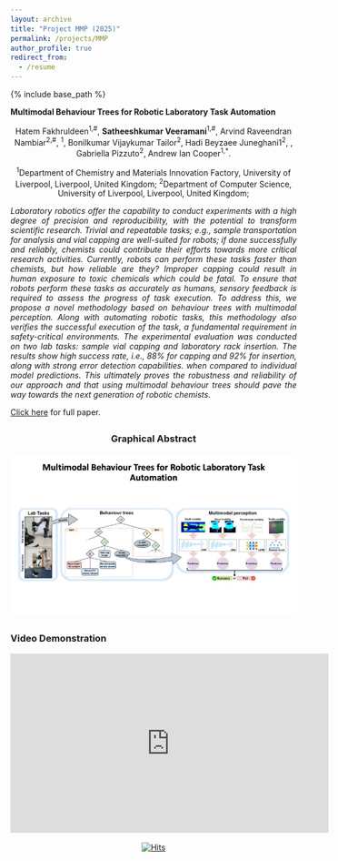 ```yaml
---
layout: archive
title: "Project MMP (2025)"
permalink: /projects/MMP
author_profile: true
redirect_from:
  - /resume
---
```


{% include base_path %}

<p><strong>Multimodal Behaviour Trees for Robotic Laboratory Task Automation</strong></p>

<div style="text-align: center;">
Hatem Fakhruldeen<sup>1,#</sup>, <strong>Satheeshkumar Veeramani</strong><sup>1,#</sup>, Arvind Raveendran Nambiar<sup>2,#</sup>, <sup>1</sup>,  Bonilkumar Vijaykumar Tailor<sup>2</sup>, Hadi Beyzaee Juneghani1<sup>2</sup>, , Gabriella Pizzuto<sup>2</sup>, Andrew Ian Cooper<sup>1,*</sup>.
</div>

<div style="text-align: center;">
  <p><sup>1</sup>Department of Chemistry and Materials Innovation Factory, University of Liverpool, Liverpool, United Kingdom; <sup>2</sup>Department of Computer Science, University of Liverpool, Liverpool, United Kingdom;</p>
</div>


<p style="text-align: justify;"><em> Laboratory robotics offer the capability to conduct experiments with a high degree of precision and reproducibility, with the potential to transform scientific research. Trivial and repeatable tasks; e.g., sample transportation for analysis and vial capping are well-suited for robots; if done successfully and reliably, chemists could contribute their efforts towards more critical research activities. Currently, robots can perform these tasks faster than chemists, but how reliable are they? Improper capping could result in human exposure to toxic chemicals which could be fatal. To ensure that robots perform these tasks as accurately as humans, sensory feedback is required to assess the progress of task execution. To address this, we propose a novel methodology based on behaviour trees with multimodal perception. Along with automating robotic tasks, this methodology also verifies the successful execution of the task, a fundamental requirement in safety-critical environments. The experimental evaluation was conducted on two lab tasks: sample vial capping and laboratory rack insertion. The results show high success rate, i.e., 88% for capping and 92% for insertion, along with strong error detection capabilities. when compared to individual model predictions. This ultimately proves the robustness and reliability of our approach and that using multimodal behaviour trees should pave the way towards the next generation of robotic chemists. </em> </p>

<a href="https://www.example.com">Click here</a> for full paper.

<div style="text-align: center; margin-top: 2em;">
  <h3>Graphical Abstract</h3>
  <img src="/images/MMP/GA.jpg" alt="" style="max-width: 100%; height: auto;">
</div>

<div style="margin-top: 2em;">
  <h3>Video Demonstration</h3>
    <iframe width="560" height="315" src="https://www.youtube.com/embed/yf0SvlfngbM?si=qZv27Tc0apikGqLN" title="YouTube video player" frameborder="0" allow="accelerometer; autoplay; clipboard-write; encrypted-media; gyroscope; picture-in-picture; web-share" referrerpolicy="strict-origin-when-cross-origin" allowfullscreen></iframe>
</div>

<!-- <div style="margin-top: 2em;">
  <h3>Video Demonstration - CIN 1</h3>
    <iframe src="https://1drv.ms/v/c/cf51dbc58b2a1fcd/IQRCXLF8M7hAQYEgHnfyiz2rAYtVYlFK64c4-es-mzweBN4" width="960" height="540" frameborder="0" scrolling="no" allowfullscreen></iframe>
</div>

<div style="margin-top: 2em;">
  <h3>Video Demonstration - CIN 2</h3>
    <iframe src="https://1drv.ms/v/c/cf51dbc58b2a1fcd/IQQdPa8PmSQETaHZGfZzFzyfAYvltJ5SwameaSfs9rAHixM" width="960" height="540" frameborder="0" scrolling="no" allowfullscreen></iframe>
</div>

<div style="text-align: center; margin-top: 2em;">
  <h3>Figure: Inspection Before Manipulation (IBM) Skill</h3>
  <img src="/images/IBM.png" alt="Behavior Tree for Safe Navigation" style="max-width: 100%; height: auto;">
</div>


    <iframe src="https://1drv.ms/v/c/cf51dbc58b2a1fcd/IQRA2EldDddMR6gSuMR1E8RGAfxkj_ZP6DO44FB_ac1o1W8" width="960" height="540" frameborder="0" scrolling="no" allowfullscreen></iframe>
</div>

<div style="margin-top: 2em;">
  <h3>Video Demonstration - IBM 2</h3>
    <iframe src="https://1drv.ms/v/c/cf51dbc58b2a1fcd/IQT5sb8jj-cBRZsGuOdcQqqOAevDWoG_GYFX7L3UR_JUPe4" width="960" height="540" frameborder="0" scrolling="no" allowfullscreen></iframe>
</div>

 -->



<!-- Page Visits -->
<div style="display: flex; justify-content: center; margin-top: 1em;">
  <a href="https://hits.sh/satheezv.github.io/"><img alt="Hits" src="https://hits.sh/satheezv.github.io.svg?style=plastic&label=Page%20Visits"/></a>
</div> 

<!-- https://hits.sh/satheezv.github.io.svg?style=plastic&label=Page%20Visits -->